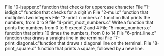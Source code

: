 File "0-isupper.c" function that checks for uppercase character
File "1-isdigit.c" function that checks for a digit \n
File "2-mul.c" function that multiplies two integers
File "3-print_numbers.c" function that prints the numbers, from 0 to 9
file "4-print_most_numbers.c" Write a function that prints the numbers from 0 to 9 execpt 2 and 4 
File "5-more_numbers.c" function that prints 10 times the numbers, from 0 to 14
File "6-print_line.c" function that draws a straight line in the terminal
File "7-print_diagonal.c"function that draws a diagonal line on the terminal. 
File "8-print_square.c" function that prints a square, followed by a new line.
